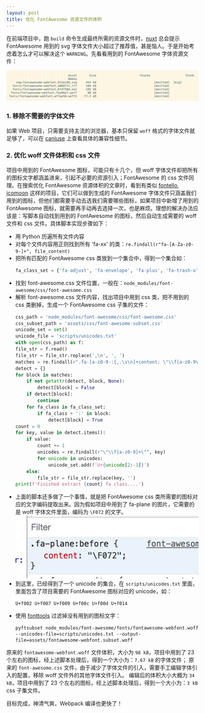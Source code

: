 ```yaml
---
layout: post
title: 优化 FontAwesome 资源文件的体积
---
```


在前端项目中，跑 `build` 命令生成最终所需的资源文件时，[nuxt](https://nuxtjs.org/) 总会提示 FontAwesome 用到的 svg 字体文件大小超过了推荐值，甚是恼人。于是开始考虑着怎么才可以解决这个 `WARNING`。先看看用到的 FontAwesome 字体资源文件：

![1](https://raw.githubusercontent.com/JeOam/jeoam.github.io/master/images/20180302-1.png)

### 1. 移除不需要的字体文件

如果 Web 项目，只需要支持主流的浏览器，基本只保留 `woff` 格式的字体文件就足够了，可以在 [caniuse](https://caniuse.com/) 上查看具体的兼容性细节。

### 2. 优化 woff 文件体积和 css 文件

项目中用到的 FontAwesome 图标，可能只有十几个，但 woff 字体文件却把所有的图标文字都涵盖进来，引起不必要的资源引入；FontAwesome 的 css 文件同理。在搜索优化 FontAwesome 资源体积的文章时，看到有类似 [fontello](http://fontello.com/), [icomoon](https://icomoon.io/app/#/select) 这样的项目，它们可以做到生成的 FontAwesome 字体文件只涵盖我们用到的图标，但他们都需要手动去选我们需要哪些图标，如果项目中新增了用到的 FontAwesome 图标，就需要再手动再去选择一次，也是麻烦。理想的解决办法应该是：写脚本自动找到用到的 FontAwesome 的图标，然后自动生成需要的 woff 文件和 css 文件。具体脚本实现步骤如下：

  * 用 Python 历遍所有文件内容
  * 对每个文件内容用正则找到所有 'fa-xx' 的类：`re.findall(r"fa-[A-Za-z0-9-]+", file_content)`
  * 把所有匹配的 FontAwesome css 类放到一个集合中，得到一个集合如：
    ```python
    fa_class_set = {'fa-adjust', 'fa-envelope', 'fa-plus', 'fa-trash-o', 'fa-times'}
    ```
  * 找到 font-awesome.css 文件位置，一般在：`node_modules/font-awesome/css/font-awesome.css`
  * 解析 font-awesome.css 文件内容，找出项目中用到 css 类，把不用到的 css 类删掉，生成一个 FontAwesome css 子集的文件：
    ```python
    css_path = 'node_modules/font-awesome/css/font-awesome.css'
	css_subset_path = 'assets/css/font-awesome-subset.css'
	unicode_set = set()
	unicode_file = 'scripts/unicodes.txt'
    with open(css_path) as f:
    file_str = f.read()
    file_str = file_str.replace(',\n', ', ')
    matches = re.findall(r".fa-[a-z0-9-:{,.\s\n]+content: \"\\f[a-z0-9\"\n;\}]+", file_str)
    detect = {}
    for block in matches:
        if not getattr(detect, block, None):
            detect[block] = False
        if detect[block]:
            continue
        for fa_class in fa_class_set:
            if fa_class + ':' in block:
                detect[block] = True
    count = 0
    for key, value in detect.items():
        if value:
            count += 1
            unicodes = re.findall(r"\"\\f[a-z0-9]+\"", key)
            for unicode in unicodes:
                unicode_set.add(f'U+{unicode[2:-1]}')
        else:
            file_str = file_str.replace(key, '')
    print(f'Finished extract {count} fa class....')
    ```
  * 上面的脚本还多做了一个事情，就是把 FontAwesome css 类所需要的图标对应的文字编码提取出来。因为假如项目中用到了 fa-plane 的图片，它需要的是 woff 字体文件里面，编码为 `\F072` 的文字。
    ![2](https://raw.githubusercontent.com/JeOam/jeoam.github.io/master/images/20180302-2.png)
  * 到这里，已经得到了一个 unicode 的集合，在 `scripts/unicodes.txt` 里面，里面包含了项目需要的 FontAwesome 图标对应的 unicode，如：
    ```
    U+f002 U+f007 U+f009 U+f00c U+f00d U+f014
    ```
  * 使用 [fonttools](https://github.com/fonttools/fonttools) 过滤掉没有用到的图标文字：
  	```
  	pyftsubset node_modules/font-awesome/fonts/fontawesome-webfont.woff --unicodes-file=scripts/unicodes.txt --output-file=assets/fontawesome-webfont.subset.woff
  	```


原来的 `fontawesome-webfont.woff` 文件体积，大小为 `98 kB`，项目中用到了 23 个左右的图标，经上述脚本处理后，得到一个大小为：`7.67 kB` 的字体文件；
原来的 `font-awesome.css` 文件，由于减少了字体文件的引入，需要手工编辑字体引入的配置，移除 woff 文件外的其他字体文件引入。 编辑后的体积大小大概为 `34 kB`，项目中用到了 23 个左右的图标，经上述脚本处理后，得到一个大小为：`3 kB` css 子集文件。


目标完成，神清气爽，Webpack 编译也更快了！



